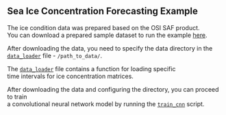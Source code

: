 ## Sea Ice Concentration Forecasting Example

The ice condition data was prepared based on the OSI SAF product.  
You can download a prepared sample dataset to run the example [here](https://disk.yandex.ru/d/C8KknPCr65nqSw).

After downloading the data, you need to specify the data directory in the  
[```data_loader```](data_loader.py) file - ```/path_to_data/```.

The [```data_loader```](data_loader.py) file contains a function for loading specific  
time intervals for ice concentration matrices.

After downloading the data and configuring the directory, you can proceed to train  
a convolutional neural network model by running the [```train_cnn```](train_cnn.py) script.